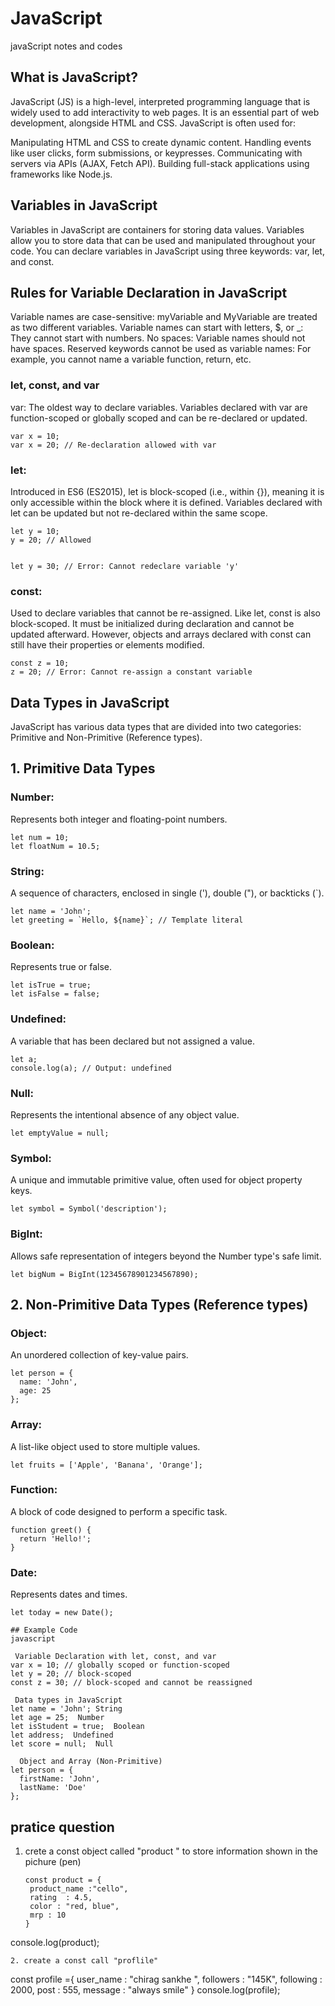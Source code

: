 # JavaScript
javaScript notes and codes
## What is JavaScript?
JavaScript (JS) is a high-level, interpreted programming language that is widely used to add interactivity to web pages. It is an essential part of web development, alongside HTML and CSS. JavaScript is often used for:

Manipulating HTML and CSS to create dynamic content.
Handling events like user clicks, form submissions, or keypresses.
Communicating with servers via APIs (AJAX, Fetch API).
Building full-stack applications using frameworks like Node.js.

## Variables in JavaScript
Variables in JavaScript are containers for storing data values. Variables allow you to store data that can be used and manipulated throughout your code. 
You can declare variables in JavaScript using three keywords: var, let, and const.

## Rules for Variable Declaration in JavaScript

Variable names are case-sensitive: myVariable and MyVariable are treated as two different variables.
Variable names can start with letters, $, or _: They cannot start with numbers.
No spaces: Variable names should not have spaces.
Reserved keywords cannot be used as variable names: For example, you cannot name a variable function, return, etc.
### let, const, and var
var: The oldest way to declare variables. Variables declared with var are function-scoped or globally scoped and can be re-declared or updated.
```
var x = 10;
var x = 20; // Re-declaration allowed with var
```
### let:
  Introduced in ES6 (ES2015), let is block-scoped (i.e., within {}), meaning it is only accessible within the block where it is defined. Variables declared with let can be updated but not re-declared within the same scope.

```
let y = 10;
y = 20; // Allowed


let y = 30; // Error: Cannot redeclare variable 'y'
```
### const:
Used to declare variables that cannot be re-assigned. Like let, const is also block-scoped. It must be initialized during declaration and cannot be updated afterward. However, objects and arrays declared with const can still have their properties or elements modified.
  ```
const z = 10;
z = 20; // Error: Cannot re-assign a constant variable
```
## Data Types in JavaScript
JavaScript has various data types that are divided into two categories: Primitive and Non-Primitive (Reference types).

## 1. Primitive Data Types
### Number:
  Represents both integer and floating-point numbers.
```
let num = 10;
let floatNum = 10.5;
```
### String:
   A sequence of characters, enclosed in single ('), double ("), or backticks (`).
```
let name = 'John';
let greeting = `Hello, ${name}`; // Template literal
```
### Boolean: 
Represents true or false.
```
let isTrue = true;
let isFalse = false;
```
### Undefined:
   A variable that has been declared but not assigned a value.
```
let a;
console.log(a); // Output: undefined
```
### Null:
Represents the intentional absence of any object value.
```
let emptyValue = null;
```
### Symbol:
   A unique and immutable primitive value, often used for object property keys.
```
let symbol = Symbol('description');
```
### BigInt: 
Allows safe representation of integers beyond the Number type's safe limit.
```
let bigNum = BigInt(12345678901234567890);
```
## 2. Non-Primitive Data Types (Reference types)

### Object:
An unordered collection of key-value pairs.
```
let person = {
  name: 'John',
  age: 25
};
```
### Array: 
A list-like object used to store multiple values.
```
let fruits = ['Apple', 'Banana', 'Orange'];
```
### Function: 
A block of code designed to perform a specific task.
```
function greet() {
  return 'Hello!';
}
```
### Date:  
Represents dates and times.
  ```
let today = new Date();
```

```
## Example Code
javascript

 Variable Declaration with let, const, and var
var x = 10; // globally scoped or function-scoped
let y = 20; // block-scoped
const z = 30; // block-scoped and cannot be reassigned

 Data types in JavaScript
let name = 'John'; String
let age = 25;  Number
let isStudent = true;  Boolean
let address;  Undefined
let score = null;  Null

  Object and Array (Non-Primitive)
let person = {
  firstName: 'John',
  lastName: 'Doe'
};
```
## pratice question

1. crete a const object called "product " to store information shown in the pichure (pen)
   ```
   const product = {
    product_name :"cello",
    rating  : 4.5,
    color : "red, blue",
    mrp : 10 
   }
 console.log(product);
 ```
2. create a const call "proflile"
```
const profile ={
user_name : "chirag sankhe ",
followers : "145K",
following : 2000,
post : 555,
message : "always smile"
}
console.log(profile);
```



